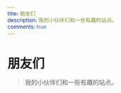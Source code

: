 ```yaml
---
title: 朋友们
description: 我的小伙伴们和一些有趣的站点。
comments: true
---
```

# 朋友们
> 我的小伙伴们和一些有趣的站点。


<!DOCTYPE html>
<html lang="zh-CN">
<head>
    <meta charset="UTF-8">
    <meta name="viewport" content="width=device-width, initial-scale=1.0">
    <title>朋友链接</title>
    <style>
        * {
            margin: 0;
            padding: 0;
            box-sizing: border-box;
            font-family: -apple-system, BlinkMacSystemFont, "Segoe UI", Roboto, Helvetica, Arial, sans-serif;
        }
        
        body {
            background-color: #f8fafc;
            color: #334155;
            padding: 20px;
            line-height: 1.5;
        }
        
        .container {
            max-width: 1200px;
            margin: 0 auto;
        }
        
        .header {
            text-align: center;
            margin-bottom: 30px;
        }
        
        .header h1 {
            font-size: 2rem;
            color: #1e293b;
            margin-bottom: 10px;
        }
        
        .header p {
            color: #64748b;
            font-size: 1.1rem;
        }
        
        .friends-grid {
            display: grid;
            grid-template-columns: repeat(3, 1fr);
            gap: 16px;
        }
        
        .friend-card {
            background: white;
            border-radius: 12px;
            overflow: hidden;
            box-shadow: 0 1px 3px rgba(0, 0, 0, 0.1);
            transition: all 0.3s ease;
            border: 1px solid #e2e8f0;
        }
        
        .friend-card:hover {
            transform: translateY(-4px);
            box-shadow: 0 10px 25px rgba(0, 0, 0, 0.1);
        }
        
        .friend-link {
            display: flex;
            align-items: center;
            padding: 16px;
            text-decoration: none;
            color: inherit;
            height: 100%;
        }
        
        .friend-logo {
            width: 50px;
            height: 50px;
            border-radius: 50%;
            object-fit: cover;
            flex-shrink: 0;
            margin-right: 16px;
            background-color: #f1f5f9;
        }
        
        .friend-info {
            flex: 1;
            min-width: 0; /* 确保文本截断生效 */
        }
        
        .friend-name {
            font-weight: 600;
            font-size: 1rem;
            color: #1e293b;
            margin-bottom: 4px;
            white-space: nowrap;
            overflow: hidden;
            text-overflow: ellipsis;
        }
        
        .friend-desc {
            font-size: 0.875rem;
            color: #64748b;
            line-height: 1.4;
            display: -webkit-box;
            -webkit-line-clamp: 2;
            -webkit-box-orient: vertical;
            overflow: hidden;
        }
        
        /* 移动端适配 */
        @media (max-width: 768px) {
            .friends-grid {
                grid-template-columns: repeat(2, 1fr);
            }
            
            .header h1 {
                font-size: 1.75rem;
            }
            
            .friend-card {
                border-radius: 10px;
            }
            
            .friend-logo {
                width: 44px;
                height: 44px;
                margin-right: 12px;
            }
        }
        
        @media (max-width: 480px) {
            .friends-grid {
                grid-template-columns: 1fr;
                gap: 12px;
            }
            
            .header h1 {
                font-size: 1.5rem;
            }
            
            .friend-link {
                padding: 14px;
            }
        }
        
        .footer {
            text-align: center;
            margin-top: 40px;
            color: #94a3b8;
            font-size: 0.875rem;
        }
    </style>
</head>
<body>
    <div class="container">
        <div class="header">
            <h1>友情链接</h1>
            <p>发现更多优质网站和资源</p>
        </div>
        
        <ul class="friends-grid">
            <!-- Cloudflare -->
            <li class="friend-card">
                <a href="https://www.cloudflare-cn.com/" 
                   target="_blank" 
                   rel="noopener"
                   class="friend-link">
                    <img src="https://xsxinghen.github.io/jkfx/images/cloudflare.png" 
                         alt="Cloudflare" 
                         class="friend-logo">
                    <div class="friend-info">
                        <div class="friend-name">Cloudflare</div>
                        <div class="friend-desc">为"无处不在的世界"打造的云服务</div>
                    </div>
                </a>
            </li>
            
            <!-- Spaceship -->
            <li class="friend-card">
                <a href="https://www.spaceship.com/" 
                   target="_blank" 
                   rel="noopener"
                   class="friend-link">
                    <img src="https://spaceship-cdn.com/static/spaceship/favicon/spaceship-favicon.ico" 
                         alt="Spaceship" 
                         class="friend-logo">
                    <div class="friend-info">
                        <div class="friend-name">Spaceship</div>
                        <div class="friend-desc">由全球第二大域名注册商Namecheap推出的网络服务平台</div>
                    </div>
                </a>
            </li>
            
            <!-- Astro文档 -->
            <li class="friend-card">
                <a href="https://docs.astro.build/en/getting-started/" 
                   target="_blank" 
                   rel="noopener"
                   class="friend-link">
                    <img src="https://s2.loli.net/2023/12/13/YbKirkO21CtdvMD.png" 
                         alt="Astro文档" 
                         class="friend-logo">
                    <div class="friend-info">
                        <div class="friend-name">Astro文档</div>
                        <div class="friend-desc">Astro框架的入门指南和完整文档</div>
                    </div>
                </a>
            </li>
            
            <!-- TVBox接口 -->
            <li class="friend-card">
                <a href="/jkfx/" 
                   target="_blank" 
                   rel="noopener"
                   class="friend-link">
                    <img src="https://xsxinghen.github.io/jkfx/images/liuxing.png" 
                         alt="TVBox接口" 
                         class="friend-logo">
                    <div class="friend-info">
                        <div class="friend-name">TVBox接口</div>
                        <div class="friend-desc">TVBox播放器接口资源分享</div>
                    </div>
                </a>
            </li>
        </ul>
        
        <div class="footer">
            <p>© 2023 友情链接 | 持续更新中</p>
        </div>
    </div>
</body>
</html>
